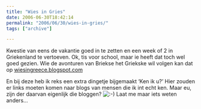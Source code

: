 ```yaml
---
title: "Wies in Gries"
date: 2006-06-30T18:42:14
permalink: "2006/06/30/wies-in-gries/"
tags: ["archive"]

---
```

Kwestie van eens de vakantie goed in te zetten en een week of 2 in Griekenland te vertoeven. Ok, tis voor school, maar ie heeft dat toch wel goed gezien. Wie de avonturen van Briekse het Griekske wil volgen kan dat op [wiesingreece.blogspot.com](http://wiesingreece.blogspot.com/ "http://wiesingreece.blogspot.com")

En bij deze heb ik reks een extra dingetje bijgemaakt ‘Ken ik u?’ Hier zouden er links moeten komen naar blogs van mensen die ik int echt ken. Maar eu, zijn der daarvan eigenlijk die bloggen? ![:-)](http://www.donebysimon.be/blog/wp-includes/images/smilies/icon_smile.gif) Laat me maar iets weten anders…
